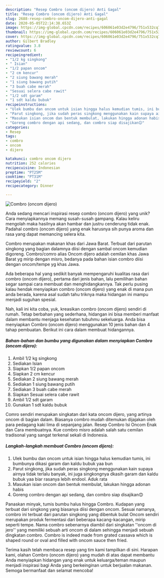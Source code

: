 ```yaml
---
description: "Resep Combro (oncom dijero) Anti Gagal"
title: "Resep Combro (oncom dijero) Anti Gagal"
slug: 2688-resep-combro-oncom-dijero-anti-gagal
date: 2020-05-05T22:14:38.653Z
image: https://img-global.cpcdn.com/recipes/606061e03d2e4796/751x532cq70/combro-oncom-dijero-foto-resep-utama.jpg
thumbnail: https://img-global.cpcdn.com/recipes/606061e03d2e4796/751x532cq70/combro-oncom-dijero-foto-resep-utama.jpg
cover: https://img-global.cpcdn.com/recipes/606061e03d2e4796/751x532cq70/combro-oncom-dijero-foto-resep-utama.jpg
author: Gilbert Bradley
ratingvalue: 3.8
reviewcount: 6
recipeingredient:
- "1/2 kg singkong"
- " Isian"
- "1/2 papan oncom"
- "2 cm kencur"
- "2 siung bawang merah"
- "1 siung bawang putih"
- "3 buah cabe merah"
- "Sesuai selera cabe rawit"
- "1/2 sdt garam"
- "1 sdt kaldu bubuk"
recipeinstructions:
- "Ulek bumbu dan oncom untuk isian hingga halus kemudian tumis, ini bumbunya dikasi garam dan kaldu bubuk yaa bun"
- "Parut singkong, jika sudah peras singkong menggunakan kain supaya airnya tidak terlalu banyak, ini juga singkongnya dkasih garam dan kaldu bubuk yaa biar rasanya lebih endool. Aduk rata"
- "Masukan isian oncom dan bentuk membulat, lakukan hingga adonan habis"
- "Goreng combro dengan api sedang, dan combro siap disajikan😊"
categories:
- Resep
tags:
- combro
- oncom
- dijero

katakunci: combro oncom dijero 
nutrition: 252 calories
recipecuisine: Indonesian
preptime: "PT25M"
cooktime: "PT31M"
recipeyield: "2"
recipecategory: Dinner

---
```



![Combro (oncom dijero)](https://img-global.cpcdn.com/recipes/606061e03d2e4796/751x532cq70/combro-oncom-dijero-foto-resep-utama.jpg)

Anda sedang mencari inspirasi resep combro (oncom dijero) yang unik? Cara menyiapkannya memang susah-susah gampang. Kalau keliru mengolah maka hasilnya akan hambar dan justru cenderung tidak enak. Padahal combro (oncom dijero) yang enak harusnya sih punya aroma dan rasa yang dapat memancing selera kita.

Combro merupakan makanan khas dari Jawa Barat. Terbuat dari parutan singkong yang bagian dalamnya diisi dengan sambal oncom kemudian digoreng. Combro/comro alias Oncom dijero adalah cemilan khas Jawa Barat yg mirip dengan misro, bedanya pada bahan isian combro diisi dengan oncom/tempe yg khas Jawa.

Ada beberapa hal yang sedikit banyak mempengaruhi kualitas rasa dari combro (oncom dijero), pertama dari jenis bahan, lalu pemilihan bahan segar sampai cara membuat dan menghidangkannya. Tak perlu pusing kalau hendak menyiapkan combro (oncom dijero) yang enak di mana pun anda berada, karena asal sudah tahu triknya maka hidangan ini mampu menjadi suguhan spesial.


Nah, kali ini kita coba, yuk, kreasikan combro (oncom dijero) sendiri di rumah. Tetap berbahan yang sederhana, hidangan ini bisa memberi manfaat dalam membantu menjaga kesehatan tubuhmu sekeluarga. Anda bisa menyiapkan Combro (oncom dijero) menggunakan 10 jenis bahan dan 4 tahap pembuatan. Berikut ini cara dalam membuat hidangannya.

<!--inarticleads1-->

##### Bahan-bahan dan bumbu yang digunakan dalam menyiapkan Combro (oncom dijero):

1. Ambil 1/2 kg singkong
1. Sediakan  Isian
1. Siapkan 1/2 papan oncom
1. Siapkan 2 cm kencur
1. Sediakan 2 siung bawang merah
1. Sediakan 1 siung bawang putih
1. Sediakan 3 buah cabe merah
1. Siapkan Sesuai selera cabe rawit
1. Ambil 1/2 sdt garam
1. Gunakan 1 sdt kaldu bubuk


Comro sendiri merupakan singkatan dari kata oncom dijero, yang artinya oncom di bagian dalam. Biasanya combro mudah ditemukan dijajakan oleh para pedagang kaki lima di sepanjang jalan. Resep Combro Isi Oncom Enak dan Cara membuatnya. Kue combro misro adalah salah satu cemilan tradisonal yang sangat terkenal sekali di Indonesia. 

<!--inarticleads2-->

##### Langkah-langkah membuat Combro (oncom dijero):

1. Ulek bumbu dan oncom untuk isian hingga halus kemudian tumis, ini bumbunya dikasi garam dan kaldu bubuk yaa bun
1. Parut singkong, jika sudah peras singkong menggunakan kain supaya airnya tidak terlalu banyak, ini juga singkongnya dkasih garam dan kaldu bubuk yaa biar rasanya lebih endool. Aduk rata
1. Masukan isian oncom dan bentuk membulat, lakukan hingga adonan habis
1. Goreng combro dengan api sedang, dan combro siap disajikan😊


Panaskan minyak, tumis bumbu halus hingga Combro. Kudapan yang terbuat dari singkong yang biasanya diisi dengan oncom. Sesuai namanya, combro ini terbuat dari parutan singkong yang dibentuk bulat Oncom sendiri merupakan produk fermentasi dari beberapa kacang-kacangan, mirip seperti tempe. Nama combro sebenarnya diambil dari singkatan &#39;&#39;oncom di jero&#39;&#39; yang memiliki sebuah arti oncom di dalam sehingga menjadi sebuah dingkatan combro. Combro is indeed made from grated cassava which is shaped round or oval and filled with oncom sauce then fried. 

Terima kasih telah membaca resep yang tim kami tampilkan di sini. Harapan kami, olahan Combro (oncom dijero) yang mudah di atas dapat membantu Anda menyiapkan hidangan yang enak untuk keluarga/teman maupun menjadi inspirasi bagi Anda yang berkeinginan untuk berjualan makanan. Semoga bermanfaat dan selamat mencoba!
